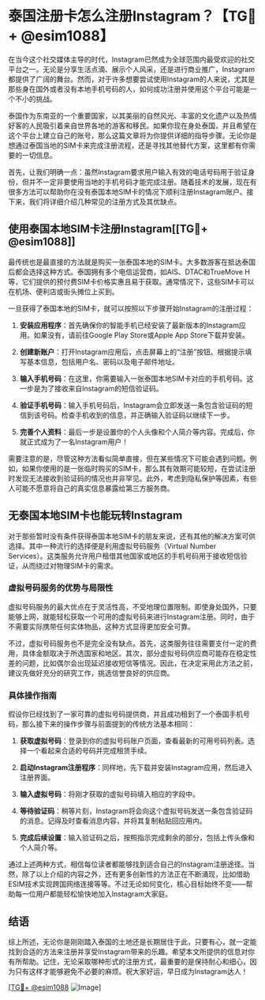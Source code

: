 # 泰国注册卡怎么注册Instagram？【TG💪+ @esim1088】

在当今这个社交媒体主导的时代，Instagram已然成为全球范围内最受欢迎的社交平台之一。无论是分享生活点滴、展示个人风采，还是进行商业推广，Instagram都提供了广阔的舞台。然而，对于许多想要尝试使用Instagram的人来说，尤其是那些身在国外或者没有本地手机号码的人，如何成功注册并使用这个平台可能是一个不小的挑战。

泰国作为东南亚的一个重要国家，以其美丽的自然风光、丰富的文化遗产以及热情好客的人民吸引着来自世界各地的游客和移民。如果你现在身处泰国，并且希望在这个平台上建立自己的账号，那么这篇文章将为你提供详细的指导步骤。无论你是想通过泰国当地的SIM卡来完成注册流程，还是寻找其他替代方案，这里都有你需要的一切信息。

首先，让我们明确一点：虽然Instagram要求用户输入有效的电话号码用于验证身份，但并不一定非要使用当地的手机号码才能完成注册。随着技术的发展，现在有很多方法可以帮助你在没有泰国本地SIM卡的情况下顺利注册Instagram账户。接下来，我们将详细介绍几种常见的注册方式及其优缺点。

## 使用泰国本地SIM卡注册Instagram[[TG💪+ @esim1088]]

最传统也是最直接的方法就是购买一张泰国本地的SIM卡。大多数游客在抵达泰国后都会选择这种方式。泰国拥有多个电信运营商，如AIS、DTAC和TrueMove H等，它们提供的预付费SIM卡价格实惠且易于获取。通常情况下，这些SIM卡可以在机场、便利店或街头摊位上买到。

一旦获得了泰国本地的SIM卡，就可以按照以下步骤开始Instagram的注册过程：

1. **安装应用程序**：首先确保你的智能手机已经安装了最新版本的Instagram应用。如果没有，请前往Google Play Store或Apple App Store下载并安装。

2. **创建新账户**：打开Instagram应用后，点击屏幕上的“注册”按钮。根据提示填写基本信息，包括用户名、密码以及电子邮件地址。

3. **输入手机号码**：在这里，你需要输入一张泰国本地SIM卡对应的手机号码。这一步是为了接收来自Instagram的短信验证码。

4. **验证手机号码**：输入手机号码后，Instagram会立即发送一条包含验证码的短信到该号码。检查手机收到的信息，并正确输入验证码以继续下一步。

5. **完善个人资料**：最后一步是设置你的个人头像和个人简介等内容。完成后，你就正式成为了一名Instagram用户！

需要注意的是，尽管这种方法看似简单直接，但在某些情况下可能会遇到问题。例如，如果你使用的是一张临时购买的SIM卡，那么其有效期可能较短，在尝试注册时发现无法接收到验证码的情况也并非罕见。此外，考虑到隐私保护等因素，有些人可能不愿意将自己的真实信息暴露给第三方服务商。

## 无泰国本地SIM卡也能玩转Instagram

对于那些暂时没有条件获得泰国本地SIM卡的朋友来说，还有其他的解决方案可供选择。其中一种流行的选择便是利用虚拟号码服务（Virtual Number Services）。这类服务允许用户租借其他国家或地区的手机号码用于接收短信验证，从而绕过对物理SIM卡的需求。

### 虚拟号码服务的优势与局限性

虚拟号码服务的最大优点在于灵活性高，不受地理位置限制。即使身处国外，只要能够上网，就能轻松获取一个可用的虚拟号码来进行Instagram注册。同时，由于不需要实际携带任何实体物品，这种方式显得更加安全可靠。

不过，虚拟号码服务也不是完全没有缺点。首先，这类服务往往需要支付一定的费用，具体金额取决于所选国家和地区。其次，部分虚拟号码供应商可能存在稳定性差的问题，比如偶尔会出现延迟接收短信等情况。因此，在决定采用此方法之前，建议先做好充分的研究工作，挑选信誉良好的供应商。

### 具体操作指南

假设你已经找到了一家可靠的虚拟号码提供商，并且成功租到了一个泰国手机号码，那么接下来的操作步骤与前面提到的传统方法基本相同：

1. **获取虚拟号码**：登录到你的虚拟号码账户页面，查看最新的可用号码列表。选择一个看起来合适的号码并完成租赁手续。

2. **启动Instagram注册程序**：同样地，先下载并安装Instagram应用，然后进入注册界面。

3. **输入虚拟号码**：将刚才获取的虚拟号码填入相应的字段中。

4. **等待验证码**：稍等片刻，Instagram将会向这个虚拟号码发送一条包含验证码的消息。记得及时查看消息内容，并将其复制粘贴回应用内。

5. **完成后续设置**：输入验证码之后，按照指示完成剩余的部分，包括上传头像和个人简介等。

通过上述两种方式，相信每位读者都能够找到适合自己的Instagram注册途径。当然，除了以上介绍的内容之外，还有更多创新性的方法正在不断涌现，比如借助ESIM技术实现跨国网络连接等等。不过无论如何变化，核心目标始终不变——帮助每一位用户都能轻松愉快地加入Instagram大家庭。

## 结语

综上所述，无论你是刚刚踏入泰国的土地还是长期居住于此，只要有心，就一定能找到合适的方法来注册并享受Instagram带来的乐趣。希望本文所提供的信息对你有所帮助。记住，无论采取哪种形式的注册方式，最重要的是保持耐心和细心，因为只有这样才能够避免不必要的麻烦。祝大家好运，早日成为Instagram达人！

[[TG💪+ @esim1088](https://t.me/s/esim1088) ![Image](https://i.postimg.cc/4NQfJmqS/Snipaste-2025-05-13-00-14-12.png)]
